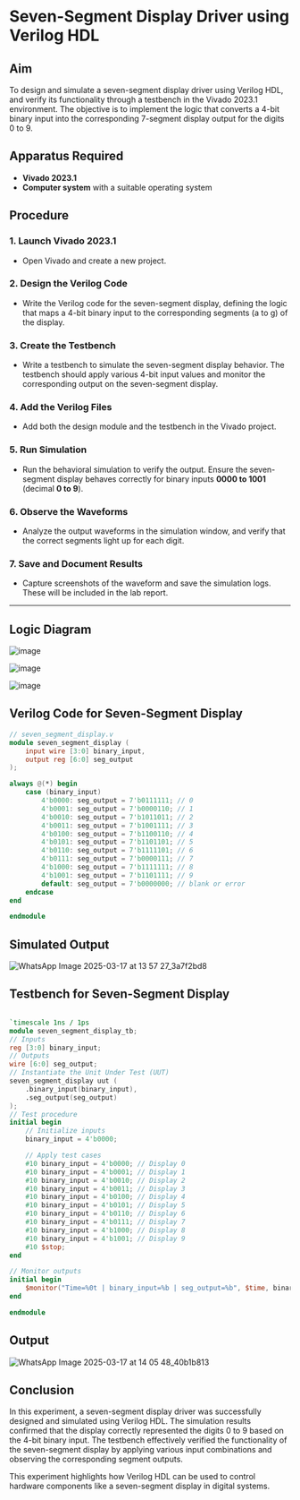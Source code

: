 # Seven-Segment Display Driver using Verilog HDL

## Aim  
To design and simulate a seven-segment display driver using Verilog HDL, and verify its functionality through a testbench in the Vivado 2023.1 environment. The objective is to implement the logic that converts a 4-bit binary input into the corresponding 7-segment display output for the digits 0 to 9.

## Apparatus Required  
- **Vivado 2023.1**  
- **Computer system** with a suitable operating system  

## Procedure  

### 1. Launch Vivado 2023.1  
- Open Vivado and create a new project.  

### 2. Design the Verilog Code  
- Write the Verilog code for the seven-segment display, defining the logic that maps a 4-bit binary input to the corresponding segments (a to g) of the display.  

### 3. Create the Testbench  
- Write a testbench to simulate the seven-segment display behavior. The testbench should apply various 4-bit input values and monitor the corresponding output on the seven-segment display.  

### 4. Add the Verilog Files  
- Add both the design module and the testbench in the Vivado project.  

### 5. Run Simulation  
- Run the behavioral simulation to verify the output. Ensure the seven-segment display behaves correctly for binary inputs **0000 to 1001** (decimal **0 to 9**).  

### 6. Observe the Waveforms  
- Analyze the output waveforms in the simulation window, and verify that the correct segments light up for each digit.  

### 7. Save and Document Results  
- Capture screenshots of the waveform and save the simulation logs. These will be included in the lab report.  

---
## Logic Diagram

![image](https://github.com/user-attachments/assets/e561cdb5-b1b0-42d0-94f5-e1efaec9704c)

![image](https://github.com/user-attachments/assets/dc32254e-f88d-471a-a2ba-e4ec5eb3fc11)

![image](https://github.com/user-attachments/assets/a8a8921e-0a37-4697-86d8-0c43cd8aef5a)

## Verilog Code for Seven-Segment Display  

```verilog
// seven_segment_display.v
module seven_segment_display (
    input wire [3:0] binary_input,
    output reg [6:0] seg_output
);

always @(*) begin
    case (binary_input)
        4'b0000: seg_output = 7'b0111111; // 0
        4'b0001: seg_output = 7'b0000110; // 1
        4'b0010: seg_output = 7'b1011011; // 2
        4'b0011: seg_output = 7'b1001111; // 3
        4'b0100: seg_output = 7'b1100110; // 4
        4'b0101: seg_output = 7'b1101101; // 5
        4'b0110: seg_output = 7'b1111101; // 6
        4'b0111: seg_output = 7'b0000111; // 7
        4'b1000: seg_output = 7'b1111111; // 8
        4'b1001: seg_output = 7'b1101111; // 9
        default: seg_output = 7'b0000000; // blank or error
    endcase
end

endmodule
```
## Simulated Output

![WhatsApp Image 2025-03-17 at 13 57 27_3a7f2bd8](https://github.com/user-attachments/assets/79186164-9c77-4fe1-bbc0-86a3e8fc8ab6)

## Testbench for Seven-Segment Display
```verilog

`timescale 1ns / 1ps
module seven_segment_display_tb;
// Inputs
reg [3:0] binary_input;
// Outputs
wire [6:0] seg_output;
// Instantiate the Unit Under Test (UUT)
seven_segment_display uut (
    .binary_input(binary_input),
    .seg_output(seg_output)
);
// Test procedure
initial begin
    // Initialize inputs
    binary_input = 4'b0000;

    // Apply test cases
    #10 binary_input = 4'b0000; // Display 0
    #10 binary_input = 4'b0001; // Display 1
    #10 binary_input = 4'b0010; // Display 2
    #10 binary_input = 4'b0011; // Display 3
    #10 binary_input = 4'b0100; // Display 4
    #10 binary_input = 4'b0101; // Display 5
    #10 binary_input = 4'b0110; // Display 6
    #10 binary_input = 4'b0111; // Display 7
    #10 binary_input = 4'b1000; // Display 8
    #10 binary_input = 4'b1001; // Display 9
    #10 $stop;
end

// Monitor outputs
initial begin
    $monitor("Time=%0t | binary_input=%b | seg_output=%b", $time, binary_input, seg_output);
end

endmodule
```
## Output

![WhatsApp Image 2025-03-17 at 14 05 48_40b1b813](https://github.com/user-attachments/assets/7680f829-9f9c-46fc-ae86-a1365c19fb5c)

## Conclusion
In this experiment, a seven-segment display driver was successfully designed and simulated using Verilog HDL. The simulation results confirmed that the display correctly represented the digits 0 to 9 based on the 4-bit binary input. The testbench effectively verified the functionality of the seven-segment display by applying various input combinations and observing the corresponding segment outputs.

This experiment highlights how Verilog HDL can be used to control hardware components like a seven-segment display in digital systems.
